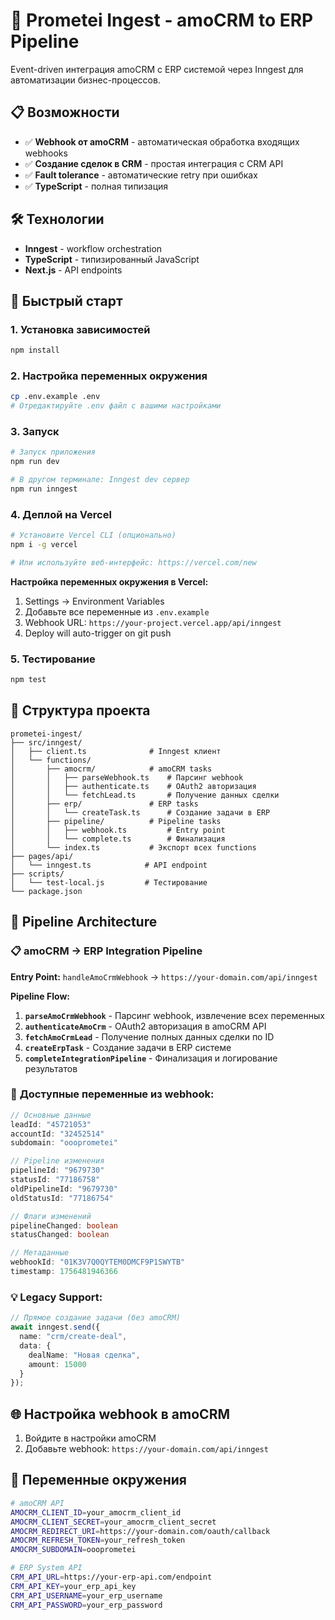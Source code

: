 # 🚀 Prometei Ingest - amoCRM to ERP Pipeline

Event-driven интеграция amoCRM с ERP системой через Inngest для автоматизации бизнес-процессов.

## 📋 Возможности

- ✅ **Webhook от amoCRM** - автоматическая обработка входящих webhooks
- ✅ **Создание сделок в CRM** - простая интеграция с CRM API
- ✅ **Fault tolerance** - автоматические retry при ошибках
- ✅ **TypeScript** - полная типизация

## 🛠 Технологии

- **Inngest** - workflow orchestration
- **TypeScript** - типизированный JavaScript
- **Next.js** - API endpoints

## 🚀 Быстрый старт

### 1. Установка зависимостей

```bash
npm install
```

### 2. Настройка переменных окружения

```bash
cp .env.example .env
# Отредактируйте .env файл с вашими настройками
```

### 3. Запуск

```bash
# Запуск приложения
npm run dev

# В другом терминале: Inngest dev сервер
npm run inngest
```

### 4. Деплой на Vercel

```bash
# Установите Vercel CLI (опционально)
npm i -g vercel

# Или используйте веб-интерфейс: https://vercel.com/new
```

**Настройка переменных окружения в Vercel:**
1. Settings → Environment Variables
2. Добавьте все переменные из `.env.example`
3. Webhook URL: `https://your-project.vercel.app/api/inngest`
4. Deploy will auto-trigger on git push

### 5. Тестирование

```bash
npm test
```

## 📁 Структура проекта

```
prometei-ingest/
├── src/inngest/
│   ├── client.ts              # Inngest клиент
│   └── functions/
│       ├── amocrm/            # amoCRM tasks
│       │   ├── parseWebhook.ts    # Парсинг webhook
│       │   ├── authenticate.ts    # OAuth2 авторизация
│       │   └── fetchLead.ts       # Получение данных сделки
│       ├── erp/               # ERP tasks
│       │   └── createTask.ts      # Создание задачи в ERP
│       ├── pipeline/          # Pipeline tasks
│       │   ├── webhook.ts         # Entry point
│       │   └── complete.ts        # Финализация
│       └── index.ts           # Экспорт всех functions
├── pages/api/
│   └── inngest.ts            # API endpoint
├── scripts/
│   └── test-local.js         # Тестирование
└── package.json
```

## 🔧 Pipeline Architecture

### 📋 **amoCRM → ERP Integration Pipeline**

**Entry Point:** `handleAmoCrmWebhook` → `https://your-domain.com/api/inngest`

**Pipeline Flow:**
1. **`parseAmoCrmWebhook`** - Парсинг webhook, извлечение всех переменных
2. **`authenticateAmoCrm`** - OAuth2 авторизация в amoCRM API
3. **`fetchAmoCrmLead`** - Получение полных данных сделки по ID
4. **`createErpTask`** - Создание задачи в ERP системе
5. **`completeIntegrationPipeline`** - Финализация и логирование результатов

### 🔄 **Доступные переменные из webhook:**

```typescript
// Основные данные
leadId: "45721053"
accountId: "32452514" 
subdomain: "oooprometei"

// Pipeline изменения
pipelineId: "9679730"
statusId: "77186758"
oldPipelineId: "9679730"
oldStatusId: "77186754"

// Флаги изменений
pipelineChanged: boolean
statusChanged: boolean

// Метаданные
webhookId: "01K3V7Q0QYTEM0DMCF9P1SWYTB"
timestamp: 1756481946366
```

### 💡 **Legacy Support:**

```typescript
// Прямое создание задачи (без amoCRM)
await inngest.send({
  name: "crm/create-deal",
  data: {
    dealName: "Новая сделка",
    amount: 15000
  }
});
```

## 🌐 Настройка webhook в amoCRM

1. Войдите в настройки amoCRM
2. Добавьте webhook: `https://your-domain.com/api/inngest`

## 🔐 Переменные окружения

```bash
# amoCRM API
AMOCRM_CLIENT_ID=your_amocrm_client_id
AMOCRM_CLIENT_SECRET=your_amocrm_client_secret
AMOCRM_REDIRECT_URI=https://your-domain.com/oauth/callback
AMOCRM_REFRESH_TOKEN=your_refresh_token
AMOCRM_SUBDOMAIN=oooprometei

# ERP System API
CRM_API_URL=https://your-erp-api.com/endpoint
CRM_API_KEY=your_erp_api_key
CRM_API_USERNAME=your_erp_username
CRM_API_PASSWORD=your_erp_password
```
